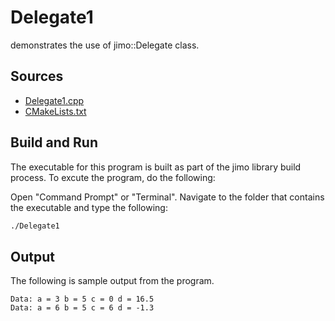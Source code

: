 # Delegate1

demonstrates the use of jimo::Delegate class.

## Sources

* [Delegate1.cpp](Delegate1.cpp)
* [CMakeLists.txt](CMakeLists.txt)

## Build and Run

The executable for this program is built as part of the jimo library build process. To excute 
the program, do the following:

Open "Command Prompt" or "Terminal". Navigate to the folder that contains the executable
and type the following:

```bash
./Delegate1
```

## Output

The following is sample output from the program.

```
Data: a = 3 b = 5 c = 0 d = 16.5
Data: a = 6 b = 5 c = 6 d = -1.3
```